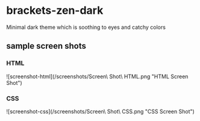 # brackets-zen-dark
Minimal dark theme which is soothing to eyes and catchy colors

## sample screen shots
### HTML
![screenshot-html](/screenshots/Screen\ Shot\ HTML.png "HTML Screen Shot")

### CSS
![screenshot-css](/screenshots/Screen\ Shot\ CSS.png "CSS Screen Shot")
